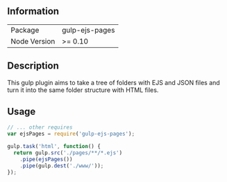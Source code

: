 ## Information

<table>
<tr>
  <td>Package</td><td>gulp-ejs-pages</td>
</tr>
<tr>
  <td>Node Version</td><td>>= 0.10</td>
</tr>
</table>

## Description

This gulp plugin aims to take a tree of folders with EJS and JSON files and turn it into the same folder structure with HTML files.

## Usage

```js
// ... other requires
var ejsPages = require('gulp-ejs-pages');

gulp.task('html', function() {
  return gulp.src('./pages/**/*.ejs')
    .pipe(ejsPages())
    .pipe(gulp.dest('./www/'));
});
```
